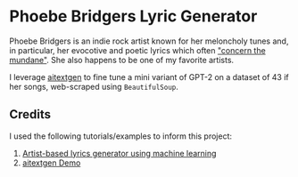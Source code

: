 # Phoebe Bridgers Lyric Generator

Phoebe Bridgers is an indie rock artist known for her meloncholy tunes and, in particular, her evocotive and poetic lyrics which often
["concern the mundane"](https://www.popmatters.com/phoebe-bridgers-lyrical-melancholy-soothes#:~:text=concerned%20with%20the%20mundane). 
She also happens to be one of my favorite artists. 

I leverage [aitextgen](https://github.com/minimaxir/aitextgen) to fine tune a mini variant of GPT-2 on a dataset of 43 if her songs, web-scraped using `BeautifulSoup`.

## Credits

I used the following tutorials/examples to inform this project:
1. [Artist-based lyrics generator using machine learning](https://medium.com/mlearning-ai/artist-based-lyrics-generator-using-machine-learning-eb70dc4fb993)
2. [aitextgen Demo](https://github.com/minimaxir/aitextgen/blob/master/notebooks/training_hello_world.ipynb)